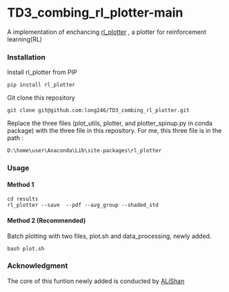# TD3_combing_rl_plotter-main

A implementation of enchancing [rl_plotter](https://github.com/gxywy/rl-plotter) , a plotter for reinforcement learning(RL)

### Installation
Install rl_plotter from PIP
```
pip install rl_plotter
```
Git clone this repository
```
git clone git@github.com:long246/TD3_combing_rl_plotter.git
```
Replace the three files (plot_utils, plotter, and plotter_spinup.py in conda package) with the three file in this repository.
For me, this three file is in the path :
```
D:\home\user\Anaconda\Lib\site-packages\rl_plotter
```
### Usage
#### Method 1
```
cd results
rl_plotter --save  --pdf --avg_group --shaded_std
```
#### Method 2 (Recommended)
Batch plotting with two files, plot.sh and data_processing, newly added.
```
bash plot.sh
```
### Acknowledgment
The core of this funtion newly added is conducted by  [ALiShan](https://github.com/ALiShan-RL)